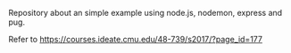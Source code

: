 Repository about an simple example using node.js, nodemon, express and pug.

Refer to https://courses.ideate.cmu.edu/48-739/s2017/?page_id=177

